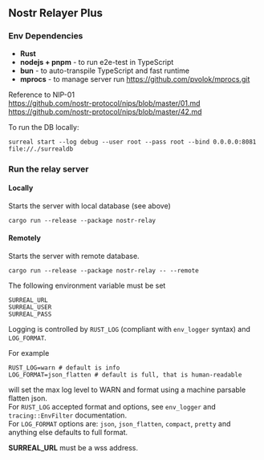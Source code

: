 ## Nostr Relayer Plus

### Env Dependencies
* **Rust**
* **nodejs + pnpm** - to run e2e-test in TypeScript
* **bun** - to auto-transpile TypeScript and fast runtime
* **mprocs** - to manage server run https://github.com/pvolok/mprocs.git

Reference to NIP-01  
https://github.com/nostr-protocol/nips/blob/master/01.md  
https://github.com/nostr-protocol/nips/blob/master/42.md

To run the DB locally:

`surreal start --log debug --user root --pass root --bind 0.0.0.0:8081 file://./surrealdb`

### Run the relay server

#### Locally
Starts the server with local database (see above)

`cargo run --release --package nostr-relay`

#### Remotely

Starts the server with remote database.

`cargo run --release --package nostr-relay -- --remote`

The following environment variable must be set
```shell
SURREAL_URL
SURREAL_USER
SURREAL_PASS
```

Logging is controlled by `RUST_LOG` (compliant with `env_logger` syntax) and `LOG_FORMAT`.

For example
```shell
RUST_LOG=warn # default is info
LOG_FORMAT=json_flatten # default is full, that is human-readable
```
will set the max log level to WARN and format using a machine parsable flatten json.  
For `RUST_LOG` accepted format and options, see `env_logger` and `tracing::EnvFilter` documentation.  
For `LOG_FORMAT` options are: `json`, `json_flatten`, `compact`, `pretty` and anything else defaults to full format.

**SURREAL_URL** must be a wss address.